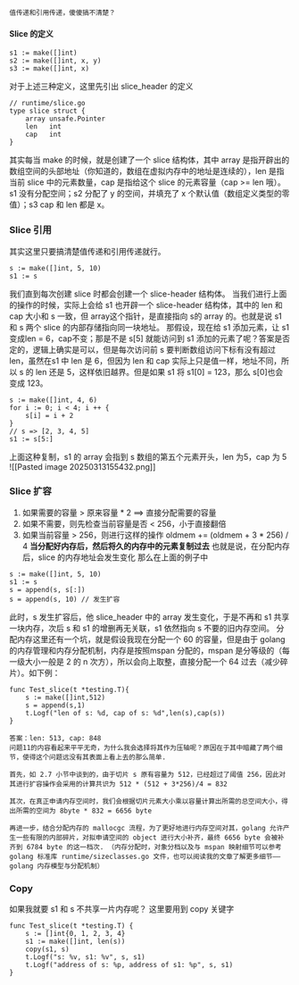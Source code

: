 	值传递和引用传递，傻傻搞不清楚？
#### Slice 的定义
```
s1 := make([]int)
s2 := make([]int, x, y)
s3 := make([]int, x)
```
对于上述三种定义，这里先引出 slice_header 的定义
```
// runtime/slice.go
type slice struct {
	array unsafe.Pointer
	len   int
	cap   int
}
```
其实每当 make 的时候，就是创建了一个 slice 结构体，其中 array 是指开辟出的数组空间的头部地址（你知道的，数组在虚拟内存中的地址是连续的），len 是指当前 slice 中的元素数量，cap 是指给这个 slice 的元素容量（cap >= len 哦）。
s1 没有分配空间；s2 分配了 y 的空间，并填充了 x 个默认值（数组定义类型的零值）；s3 cap 和 len 都是 x。
### Slice 引用
其实这里只要搞清楚值传递和引用传递就行。
```
s := make([]int, 5, 10)
s1 := s
```
我们直到每次创建 slice 时都会创建一个 slice-header 结构体。
当我们进行上面的操作的时候，实际上会给 s1 也开辟一个 slice-header 结构体，其中的 len 和 cap 大小和 s 一致，但 array这个指针，是直接指向 s的 array 的。也就是说 s1 和 s 两个 slice 的内部存储指向同一块地址。
那假设，现在给 s1 添加元素，让 s1 变成len = 6，cap不变；那是不是 s[5] 就能访问到 s1 添加的元素了呢？答案是否定的，逻辑上确实是可以，但是每次访问前 s 要判断数组访问下标有没有超过 len，虽然在s1 中 len 是 6，但因为 len 和 cap 实际上只是值一样，地址不同，所以 s 的 len 还是 5，这样依旧越界。但是如果 s1 将 s1[0] = 123，那么 s[0]也会变成 123。
```
s := make([]int, 4, 6)
for i := 0; i < 4; i ++ {
	s[i] = i + 2
}
// s => [2, 3, 4, 5]
s1 := s[5:]
```
上面这种复制，s1 的 array 会指到 s 数组的第五个元素开头，len 为5，cap 为 5
![[Pasted image 20250313155432.png]]
### Slice 扩容
1. 如果需要的容量 > 原来容量 * 2 ==> 直接分配需要的容量
2. 如果不需要，则先检查当前容量是否 < 256，小于直接翻倍
3. 如果当前容量 > 256，则进行这样的操作 oldmem += (oldmem + 3 * 256) / 4
**当分配好内存后，然后将久的内存中的元素复制过去**
也就是说，在分配内存后，slice 的内存地址会发生变化
那么在上面的例子中
```
s := make([]int, 5, 10)
s1 := s
s = append(s, s[:]) 
s = append(s, 10) // 发生扩容
```
此时，s 发生扩容后，他 slice_header 中的 array 发生变化，于是不再和 s1 共享一块内存，次后 s 和 s1 的增删再无关联，s1 依然指向 s 不要的旧内存空间。
分配内存这里还有一个坑，就是假设我现在分配一个 60 的容量，但是由于 golang 的内存管理和内存分配机制，内存是按照mspan 分配的，mspan 是分等级的（每一级大小一般是 2 的 n 次方），所以会向上取整，直接分配一个 64 过去（减少碎片）。如下例：
```
func Test_slice(t *testing.T){    
	s := make([]int,512)      
	s = append(s,1)    
	t.Logf("len of s: %d, cap of s: %d",len(s),cap(s))
}
```
	答案：len: 513, cap: 848
	问题11的内容看起来平平无奇，为什么我会选择将其作为压轴呢？原因在于其中暗藏了两个细节，使得这个问题远没有其表面上看上去的那么简单.

	首先，如 2.7 小节中谈到的，由于切片 s 原有容量为 512，已经超过了阈值 256，因此对其进行扩容操作会采用的计算共识为 512 * (512 + 3*256)/4 = 832

	其次，在真正申请内存空间时，我们会根据切片元素大小乘以容量计算出所需的总空间大小，得出所需的空间为 8byte * 832 = 6656 byte

	再进一步，结合分配内存的 mallocgc 流程，为了更好地进行内存空间对其，golang 允许产生一些有限的内部碎片，对拟申请空间的 object 进行大小补齐，最终 6656 byte 会被补齐到 6784 byte 的这一档次. （内存分配时，对象分档以及与 mspan 映射细节可以参考 golang 标准库 runtime/sizeclasses.go 文件，也可以阅读我的文章了解更多细节——golang 内存模型与分配机制）
### Copy
如果我就要 s1 和 s 不共享一片内存呢？
这里要用到 copy 关键字
```
func Test_slice(t *testing.T) {    
	s := []int{0, 1, 2, 3, 4}    
	s1 := make([]int, len(s))    
	copy(s1, s)    
	t.Logf("s: %v, s1: %v", s, s1)    
	t.Logf("address of s: %p, address of s1: %p", s, s1)
}
```